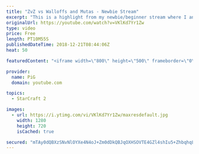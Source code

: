 ```yaml
---
title: "ZvZ vs Walloffs and Mutas - Newbie Stream"
excerpt: "This is a highlight from my newbie/beginner stream where I analyse a zerg players’ replay who struggles in the ZvZ mirror match\r  -- Watch live at https://www.twitch.tv/x5_pig"
originalUrl: https://youtube.com/watch?v=VKlKd7Yr1Zw
type: video
price: Free
length: PT10M55S
publishedDateTime: 2018-12-21T08:44:06Z
heat: 50

featuredContent: "<iframe width=\"800\" height=\"500\" frameborder=\"0\" src=\"https://www.youtube.com/embed/VKlKd7Yr1Zw\" allow=\"accelerometer; autoplay; encrypted-media; gyroscope; picture-in-picture\" allowfullscreen></iframe>"

provider:
  name: PiG
  domain: youtube.com

topics:
  - StarCraft 2

images:
  - url: https://i.ytimg.com/vi/VKlKd7Yr1Zw/maxresdefault.jpg
    width: 1280
    height: 720
    isCached: true

secured: "mTAy0dQBXzSNvNlOYXe4N4oJ+Zm0dDkQBJqOXHSOVTE4GZl4shIu5+ZhbqhqLsYInX+W/zgzS4QwnrMoiOc1pbKyOQ74L7biMFxAG/qhInISTDohuD+/xoiPO8JRX/iiQaBPVNb0jAJl7C00imDTve7azKmMXaKek8RCXepc49nbYek93jKRJlYWkhAh0KzPAOWGmO2WkWBY9gsZxYeXFLa0p9eF/Oyg27aA73klMfzFIVvGCjNrpqRGXr8XOaUUETttyKB8XT8IovnzkHE++TzO0gJyCQzOlZCK7q327e56J399/47NWvS0XM5Tsv3vKXrreVTCWghY/9Tu0Qqx9H/jPb/o+79mFpvXzYA/akxH5NnWH8L5hXWzub2bv7Nkd3LxLO0kPjA3t7Sba2pmUhbymrQo1iyVMN+FDzMdx88=;4QNAb2tDj0Eu12meZrbAVg=="
---
```



